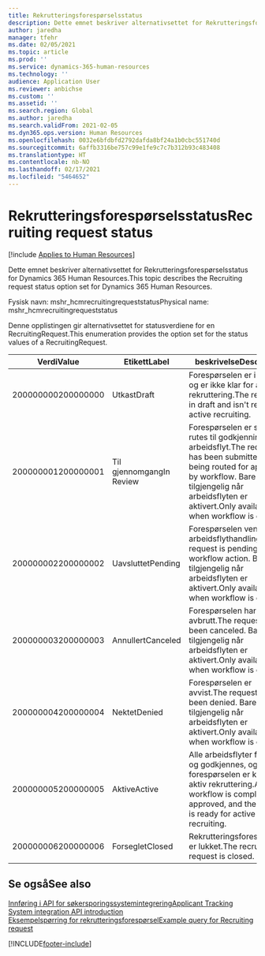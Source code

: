 ```yaml
---
title: Rekrutteringsforespørselsstatus
description: Dette emnet beskriver alternativsettet for Rekrutteringsforespørselsstatus for Dynamics 365 Human Resources.
author: jaredha
manager: tfehr
ms.date: 02/05/2021
ms.topic: article
ms.prod: ''
ms.service: dynamics-365-human-resources
ms.technology: ''
audience: Application User
ms.reviewer: anbichse
ms.custom: ''
ms.assetid: ''
ms.search.region: Global
ms.author: jaredha
ms.search.validFrom: 2021-02-05
ms.dyn365.ops.version: Human Resources
ms.openlocfilehash: 0032e6bfdbfd2792dafda8bf24a1b0cbc551740d
ms.sourcegitcommit: 6affb3316be757c99e1fe9c7c7b312b93c483408
ms.translationtype: HT
ms.contentlocale: nb-NO
ms.lasthandoff: 02/17/2021
ms.locfileid: "5464652"
---
```

# <a name="recruiting-request-status"></a><span data-ttu-id="59461-103">Rekrutteringsforespørselsstatus</span><span class="sxs-lookup"><span data-stu-id="59461-103">Recruiting request status</span></span>

[!include [Applies to Human Resources](../includes/applies-to-hr.md)]

<span data-ttu-id="59461-104">Dette emnet beskriver alternativsettet for Rekrutteringsforespørselsstatus for Dynamics 365 Human Resources.</span><span class="sxs-lookup"><span data-stu-id="59461-104">This topic describes the Recruiting request status option set for Dynamics 365 Human Resources.</span></span>

<span data-ttu-id="59461-105">Fysisk navn: mshr_hcmrecruitingrequeststatus</span><span class="sxs-lookup"><span data-stu-id="59461-105">Physical name: mshr_hcmrecruitingrequeststatus</span></span>

<span data-ttu-id="59461-106">Denne opplistingen gir alternativsettet for statusverdiene for en RecruitingRequest.</span><span class="sxs-lookup"><span data-stu-id="59461-106">This enumeration provides the option set for the status values of a RecruitingRequest.</span></span>

| <span data-ttu-id="59461-107">Verdi</span><span class="sxs-lookup"><span data-stu-id="59461-107">Value</span></span> | <span data-ttu-id="59461-108">Etikett</span><span class="sxs-lookup"><span data-stu-id="59461-108">Label</span></span> | <span data-ttu-id="59461-109">beskrivelse</span><span class="sxs-lookup"><span data-stu-id="59461-109">Description</span></span> |
| --- | --- | --- |
| <span data-ttu-id="59461-110">200000000</span><span class="sxs-lookup"><span data-stu-id="59461-110">200000000</span></span> | <span data-ttu-id="59461-111">Utkast</span><span class="sxs-lookup"><span data-stu-id="59461-111">Draft</span></span> | <span data-ttu-id="59461-112">Forespørselen er i utkast og er ikke klar for aktiv rekruttering.</span><span class="sxs-lookup"><span data-stu-id="59461-112">The request is in draft and isn't ready for active recruiting.</span></span> |
| <span data-ttu-id="59461-113">200000001</span><span class="sxs-lookup"><span data-stu-id="59461-113">200000001</span></span> | <span data-ttu-id="59461-114">Til gjennomgang</span><span class="sxs-lookup"><span data-stu-id="59461-114">In Review</span></span> | <span data-ttu-id="59461-115">Forespørselen er sendt og rutes til godkjenning etter arbeidsflyt.</span><span class="sxs-lookup"><span data-stu-id="59461-115">The request has been submitted and is being routed for approval by workflow.</span></span> <span data-ttu-id="59461-116">Bare tilgjengelig når arbeidsflyten er aktivert.</span><span class="sxs-lookup"><span data-stu-id="59461-116">Only available when workflow is enabled.</span></span> |
| <span data-ttu-id="59461-117">200000002</span><span class="sxs-lookup"><span data-stu-id="59461-117">200000002</span></span> | <span data-ttu-id="59461-118">Uavsluttet</span><span class="sxs-lookup"><span data-stu-id="59461-118">Pending</span></span> | <span data-ttu-id="59461-119">Forespørselen venter på arbeidsflythandling.</span><span class="sxs-lookup"><span data-stu-id="59461-119">The request is pending workflow action.</span></span> <span data-ttu-id="59461-120">Bare tilgjengelig når arbeidsflyten er aktivert.</span><span class="sxs-lookup"><span data-stu-id="59461-120">Only available when workflow is enabled.</span></span> |
| <span data-ttu-id="59461-121">200000003</span><span class="sxs-lookup"><span data-stu-id="59461-121">200000003</span></span> | <span data-ttu-id="59461-122">Annullert</span><span class="sxs-lookup"><span data-stu-id="59461-122">Canceled</span></span> | <span data-ttu-id="59461-123">Forespørselen har blitt avbrutt.</span><span class="sxs-lookup"><span data-stu-id="59461-123">The request has been canceled.</span></span> <span data-ttu-id="59461-124">Bare tilgjengelig når arbeidsflyten er aktivert.</span><span class="sxs-lookup"><span data-stu-id="59461-124">Only available when workflow is enabled.</span></span> |
| <span data-ttu-id="59461-125">200000004</span><span class="sxs-lookup"><span data-stu-id="59461-125">200000004</span></span> | <span data-ttu-id="59461-126">Nektet</span><span class="sxs-lookup"><span data-stu-id="59461-126">Denied</span></span> | <span data-ttu-id="59461-127">Forespørselen er avvist.</span><span class="sxs-lookup"><span data-stu-id="59461-127">The request has been denied.</span></span> <span data-ttu-id="59461-128">Bare tilgjengelig når arbeidsflyten er aktivert.</span><span class="sxs-lookup"><span data-stu-id="59461-128">Only available when workflow is enabled.</span></span> |
| <span data-ttu-id="59461-129">200000005</span><span class="sxs-lookup"><span data-stu-id="59461-129">200000005</span></span> | <span data-ttu-id="59461-130">Aktive</span><span class="sxs-lookup"><span data-stu-id="59461-130">Active</span></span> | <span data-ttu-id="59461-131">Alle arbeidsflyter fullføres og godkjennes, og forespørselen er klar for aktiv rekruttering.</span><span class="sxs-lookup"><span data-stu-id="59461-131">Any workflow is completed and approved, and the request is ready for active recruiting.</span></span> |
| <span data-ttu-id="59461-132">200000006</span><span class="sxs-lookup"><span data-stu-id="59461-132">200000006</span></span> | <span data-ttu-id="59461-133">Forseglet</span><span class="sxs-lookup"><span data-stu-id="59461-133">Closed</span></span> | <span data-ttu-id="59461-134">Rekrutteringsforespørselen er lukket.</span><span class="sxs-lookup"><span data-stu-id="59461-134">The recruiting request is closed.</span></span> |

## <a name="see-also"></a><span data-ttu-id="59461-135">Se også</span><span class="sxs-lookup"><span data-stu-id="59461-135">See also</span></span>

[<span data-ttu-id="59461-136">Innføring i API for søkersporingssystemintegrering</span><span class="sxs-lookup"><span data-stu-id="59461-136">Applicant Tracking System integration API introduction</span></span>](hr-admin-integration-ats-api-introduction.md)<br>
[<span data-ttu-id="59461-137">Eksempelspørring for rekrutteringsforespørsel</span><span class="sxs-lookup"><span data-stu-id="59461-137">Example query for Recruiting request</span></span>](hr-admin-integration-ats-api-recruiting-request-example-query.md)


[!INCLUDE[footer-include](../includes/footer-banner.md)]